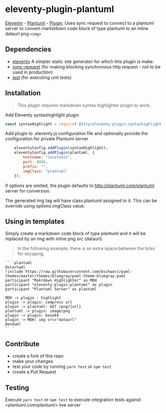 # eleventy-plugin-plantuml

[Eleventy](https://www.11ty.dev/) - [Plantuml](https://plantuml.com/) - [Plugin](https://www.11ty.dev/docs/plugins/). Uses sync request to connect to a plantuml server to convert markddown code block of type 
plantuml to an inline dataurl png ```<img>```

## Dependencies
* [eleventy](https://www.npmjs.com/package/@11ty/eleventy) A simpler static site generator for which this plugin is make.
* [sync-request](https://www.npmjs.com/package/sync-request) (for making blocking synchronous http request - not to be used in production)
* [jest](https://www.npmjs.com/package/jest) (for executing unit tests)

## Installation

> This plugin requires markdown syntax highlighter plugin to work.

Add Eleventy syntaxhighlight plugin
```javascript
const syntaxHighlight = require('@11ty/eleventy-plugin-syntaxhighlight');
```

Add plugin to .eleventy.js configuration file and optionally provide the configuration for private Plantuml server
```javascript
    eleventyConfig.addPlugin(syntaxHighlight);
    eleventyConfig.addPlugin(plantuml, {
        hostname: "localhost",
        port: 8888,
        prefix: "",
        imgClass: "plantuml"
    });
```

if options are omited, the plugin defaults to <http://plantuml.com/plantuml> server for conversion. 

The generated img tag will have class plantuml assigned to it. This can be override using options.imgClass value.

## Using in templates
Simply create a markdown code block of type plantuml and it will be replaced by an img with inline png src (dataurl).

>In the following example, there is an extra space between the ticks ` for escaping

```
`` `plantuml
@startuml
!include https://raw.githubusercontent.com/bschwarz/puml-themes/master/themes/bluegray/puml-theme-bluegray.puml
participant "Makrdown Highlighter" as MDH
participant "eleventy-plugin-plantumt" as plugin
participant "Plantuml Server" as plantuml

MDH -> plugin : highlight
plugin -> plugin: compress url
plugin -> plantuml: GET /png/{url}
plantuml -> plugin: image/png
plugin -> plugin: base64
plugin -> MDH: img src="dataurl"
@enduml
`` `
```

## Contribute
* create a fork of this repo 
* make your changes
* test your code by running ```yarn test``` or ```npm test```
* create a Pull Request


## Testing
Execute ```yarn test``` or ```npm test``` to execute integration tests against <plantuml.com/plantuml> live server